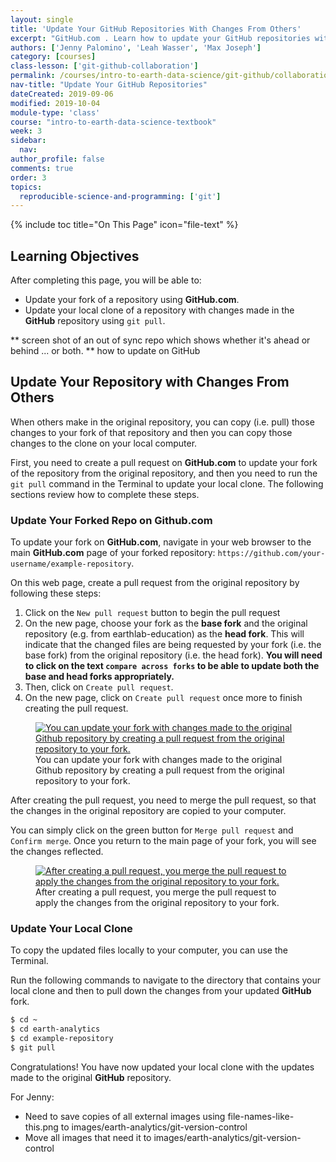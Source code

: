 ```yaml
---
layout: single
title: 'Update Your GitHub Repositories With Changes From Others'
excerpt: "GitHub.com . Learn how to update your GitHub repositories with changes by other users."
authors: ['Jenny Palomino', 'Leah Wasser', 'Max Joseph']
category: [courses]
class-lesson: ['git-github-collaboration']
permalink: /courses/intro-to-earth-data-science/git-github/collaboration/update-github-repositories-with-changes-by-others/
nav-title: "Update Your GitHub Repositories"
dateCreated: 2019-09-06
modified: 2019-10-04
module-type: 'class'
course: "intro-to-earth-data-science-textbook"
week: 3
sidebar:
  nav:
author_profile: false
comments: true
order: 3
topics:
  reproducible-science-and-programming: ['git']
---
```

{% include toc title="On This Page" icon="file-text" %}

<div class='notice--success' markdown="1">

## <i class="fa fa-graduation-cap" aria-hidden="true"></i> Learning Objectives

After completing this page, you will be able to:

* Update your fork of a repository using **GitHub.com**.
* Update your local clone of a repository with changes made in the  **GitHub** repository using `git pull`.

</div>

** screen shot of an out of sync repo which shows whether it's ahead or behind ... or both. 
** how to update on GitHub 


## Update Your Repository with Changes From Others

When others make in the original repository, you can copy (i.e. pull) those changes to your fork of that repository and then you can copy those changes to the clone on your local computer. 

First, you need to create a pull request on **GitHub.com** to update your fork of the repository from the original repository, and then you need to run the `git pull` command in the Terminal to update your local clone. The following sections review how to complete these steps. 


### Update Your Forked Repo on Github.com

To update your fork on **GitHub.com**, navigate in your web browser to the main **GitHub.com** page of your forked repository: `https://github.com/your-username/example-repository`.

On this web page, create a pull request from the original repository by following these steps:
1. Click on the `New pull request` button to begin the pull request
2. On the new page, choose your fork as the **base fork** and the original repository (e.g. from earthlab-education) as the **head fork**.  This will indicate that the changed files are being requested by your fork (i.e. the base fork) from the original repository (i.e. the head fork). **You will need to click on the text `compare across forks` to be able to update both the base and head forks appropriately.** 
4. Then, click on `Create pull request`.
5. On the new page, click on `Create pull request` once more to finish creating the pull request. 

<figure>
 <a href="{{ site.url }}/images/courses/earth-analytics/git/github-create-reverse-pull-request.gif">
 <img src="{{ site.url }}/images/courses/earth-analytics/git/github-create-reverse-pull-request.gif" alt="You can update your fork with changes made to the original Github repository by creating a pull request from the original repository to your fork."></a>
 <figcaption> You can update your fork with changes made to the original Github repository by creating a pull request from the original repository to your fork. 
 </figcaption>
</figure>

After creating the pull request, you need to merge the pull request, so that the changes in the original repository are copied to your computer. 

You can simply click on the green button for `Merge pull request` and `Confirm merge`. Once you return to the main page of your fork, you will see the changes reflected. 

<figure>
 <a href="{{ site.url }}/images/courses/earth-analytics/git/github-merge-reverse-pull-request.gif">
 <img src="{{ site.url }}/images/courses/earth-analytics/git/github-merge-reverse-pull-request.gif" alt="After creating a pull request, you merge the pull request to apply the changes from the original repository to your fork."></a>
 <figcaption> After creating a pull request, you merge the pull request to apply the changes from the original repository to your fork. 
 </figcaption>
</figure>


### Update Your Local Clone 

To copy the updated files locally to your computer, you can use the Terminal. 

Run the following commands to navigate to the directory that contains your local clone and then to pull down the changes from your updated **GitHub** fork.

```bash
$ cd ~
$ cd earth-analytics
$ cd example-repository
$ git pull
```

Congratulations! You have now updated your local clone with the updates made to the original **GitHub** repository.


For Jenny:
* Need to save copies of all external images using file-names-like-this.png to images/earth-analytics/git-version-control
* Move all images that need it to images/earth-analytics/git-version-control 


